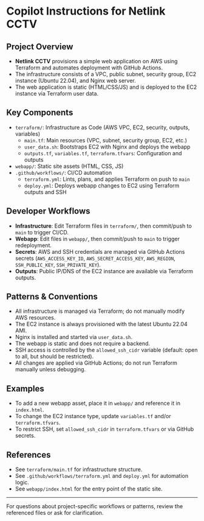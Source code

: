 # Copilot Instructions for Netlink CCTV

## Project Overview
- **Netlink CCTV** provisions a simple web application on AWS using Terraform and automates deployment with GitHub Actions.
- The infrastructure consists of a VPC, public subnet, security group, EC2 instance (Ubuntu 22.04), and Nginx web server.
- The web application is static (HTML/CSS/JS) and is deployed to the EC2 instance via Terraform user data.

## Key Components
- `terraform/`: Infrastructure as Code (AWS VPC, EC2, security, outputs, variables)
  - `main.tf`: Main resources (VPC, subnet, security group, EC2, etc.)
  - `user_data.sh`: Bootstraps EC2 with Nginx and deploys the webapp
  - `outputs.tf`, `variables.tf`, `terraform.tfvars`: Configuration and outputs
- `webapp/`: Static site assets (HTML, CSS, JS)
- `.github/workflows/`: CI/CD automation
  - `terraform.yml`: Lints, plans, and applies Terraform on push to `main`
  - `deploy.yml`: Deploys webapp changes to EC2 using Terraform outputs and SSH

## Developer Workflows
- **Infrastructure**: Edit Terraform files in `terraform/`, then commit/push to `main` to trigger CI/CD.
- **Webapp**: Edit files in `webapp/`, then commit/push to `main` to trigger redeployment.
- **Secrets**: AWS and SSH credentials are managed via GitHub Actions secrets (`AWS_ACCESS_KEY_ID`, `AWS_SECRET_ACCESS_KEY`, `AWS_REGION`, `SSH_PUBLIC_KEY`, `SSH_PRIVATE_KEY`).
- **Outputs**: Public IP/DNS of the EC2 instance are available via Terraform outputs.

## Patterns & Conventions
- All infrastructure is managed via Terraform; do not manually modify AWS resources.
- The EC2 instance is always provisioned with the latest Ubuntu 22.04 AMI.
- Nginx is installed and started via `user_data.sh`.
- The webapp is static and does not require a backend.
- SSH access is controlled by the `allowed_ssh_cidr` variable (default: open to all, but should be restricted).
- All changes are applied via GitHub Actions; do not run Terraform manually unless debugging.

## Examples
- To add a new webapp asset, place it in `webapp/` and reference it in `index.html`.
- To change the EC2 instance type, update `variables.tf` and/or `terraform.tfvars`.
- To restrict SSH, set `allowed_ssh_cidr` in `terraform.tfvars` or via GitHub secrets.

## References
- See `terraform/main.tf` for infrastructure structure.
- See `.github/workflows/terraform.yml` and `deploy.yml` for automation logic.
- See `webapp/index.html` for the entry point of the static site.

---
For questions about project-specific workflows or patterns, review the referenced files or ask for clarification.
